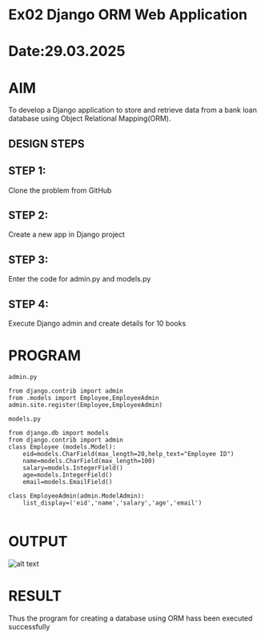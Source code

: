# Ex02 Django ORM Web Application
# Date:29.03.2025
# AIM
To develop a Django application to store and retrieve data from a bank loan database using Object Relational Mapping(ORM).

## DESIGN STEPS
## STEP 1:
Clone the problem from GitHub

## STEP 2:
Create a new app in Django project

## STEP 3:
Enter the code for admin.py and models.py

## STEP 4:
Execute Django admin and create details for 10 books

# PROGRAM
```
admin.py 

from django.contrib import admin
from .models import Employee,EmployeeAdmin
admin.site.register(Employee,EmployeeAdmin)

models.py 

from django.db import models
from django.contrib import admin
class Employee (models.Model):
    eid=models.CharField(max_length=20,help_text="Employee ID")
    name=models.CharField(max_length=100)
    salary=models.IntegerField()
    age=models.IntegerField()
    email=models.EmailField()

class EmployeeAdmin(admin.ModelAdmin):
    list_display=('eid','name','salary','age','email')


```
# OUTPUT
![alt text](<../Screenshot 2025-03-25 143051.png>)

# RESULT
Thus the program for creating a database using ORM hass been executed successfully
